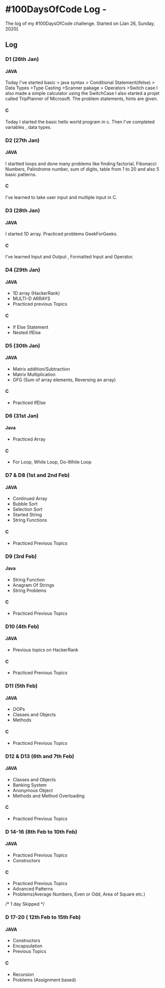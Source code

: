 # #100DaysOfCode Log - <SAYAN MANNA>

The log of my #100DaysOfCode challenge. Started on [Jan 26, Sunday, 2020].

## Log

### D1 (26th Jan)
#### JAVA
Today I've started basic > java syntax > Conditional Statement(ifelse) > Data Types >Type Casting >Scanner pakage > Operators >Switch case
I also made a simple calculator using the SwitchCase
I also started a projet called TripPlanner of Microsoft. The problem statements, hints are given.
#### C
Today I started the basic hello world program in c. Then I've completed variables , data types.
### D2 (27th Jan)
#### JAVA
I startted loops and done many problems like finding factorial, Fibonacci Numbers, Palindrome number, sum of digits, table from 1 to 20 and also 5 basic patterns.
#### C
I've learned to take user input and multiple input in C.

### D3 (28th Jan)
#### JAVA
I started 1D array. Practiced problems GeekForGeeks.
#### C
I've learned Input and Output , Formatted Input and Operator.

### D4 (29th Jan)
#### JAVA
- 1D array (HackerRank)
- MULTI-D ARRAYS
- Practiced previous Topics
#### C
- If Else Statement
- Nested IfElse 

### D5 (30th Jan)
#### JAVA
- Matrix addition/Subtraction
- Matrix Multiplication
- GFG (Sum of array elements, Reversing an array)
#### C
- Practiced IfElse

### D6 (31st Jan)
#### Java
- Practiced Array
#### C
- For Loop, While Loop, Do-While Loop

### D7 & D8 (1st and 2nd Feb)
#### JAVA
- Continued Array
- Bubble Sort
- Selection Sort
- Started String
- String Functions
#### C
- Practiced Previous Topics

### D9 (3rd Feb)
#### Java
- String Function
- Anagram Of Strings
- String Problems
#### C
- Practiced Previous Topics

### D10 (4th Feb)
#### JAVA
- Previous topics on HackerRank
#### C
- Practiced Previous Topics

### D11 (5th Feb)
#### JAVA
- OOPs
- Classes and Objects
- Methods
#### C
- Practiced Previous Topics

### D12 & D13 (6th and 7th Feb)
#### JAVA
- Classes and Objects
- Banking System
- Anonymous Object
- Methods and Method Overloading
#### C
- Practiced Previous Topics

### D 14-16 (8th Feb to 10th Feb)
#### JAVA
- Practiced Previous Topics
- Constructors
#### C
- Practiced Previous Topics
- Advanced Patterns
- Problems(Average Numbers, Even or Odd, Area of Square etc.)

/* 1 day Skipped */

### D 17-20 ( 12th Feb to 15th Feb)
#### JAVA
- Constructors
- Encapsulation
- Previous Topics
#### C
- Recursion
- Problems (Assignment based)



